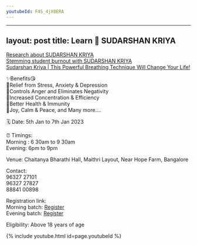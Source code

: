 ```yaml
---
youtubeId: F4S_4jX0ERA
---
```


---
layout: post
title: Learn 💫 SUDARSHAN KRIYA
---

[Research about SUDARSHAN KRIYA](https://www.artofliving.org/in-en/research-sudarshan-kriya) <br/>
[Stemming student burnout with SUDARSHAN KRIYA](https://youtu.be/Vlu3arLc0WE) <br/>
[Sudarshan Kriya | This Powerful Breathing Technique Will Change Your Life!](https://www.youtube.com/watch?v=F4S_4jX0ERA) <br/>

✨Benefits😘 <br/>
🌟Relief from Stress, Anxiety & Depression <br/>
🌟Controls Anger and Eliminates Negativity <br/>
🌟Increased Concentration & Efficiency <br/>
🌟Better Health & Immunity <br/>
🌟Joy, Calm & Peace, and Many more.... <br/>

🗓 Date:  5th Jan to 7th Jan 2023 <br/>

⏰ Timings: <br/>
Morning : 6 30am to 9 30am <br/>
Evening:  6pm to 9pm <br/>

Venue: Chaitanya Bharathi Hall, Maithri Layout, Near Hope Farm, Bangalore  <br/>

Contact: <br/>
96327 27101  <br/>
96327 27827  <br/>
88841 00898  <br/>

Registration link: <br/>
Morning batch: [Register](https://aolt.in/751804) <br/>
Evening batch: [Register](https://aolt.in/751806) <br/>

Eligibility: Above 18 years of age

{% include youtube.html id=page.youtubeId %}
